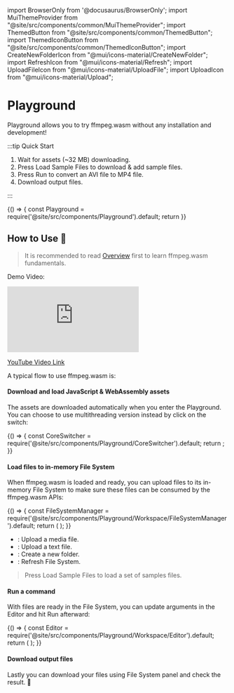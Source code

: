 import BrowserOnly from '@docusaurus/BrowserOnly';
import MuiThemeProvider from "@site/src/components/common/MuiThemeProvider";
import ThemedButton from "@site/src/components/common/ThemedButton";
import ThemedIconButton from "@site/src/components/common/ThemedIconButton";
import CreateNewFolderIcon from "@mui/icons-material/CreateNewFolder";
import RefreshIcon from "@mui/icons-material/Refresh";
import UploadFileIcon from "@mui/icons-material/UploadFile";
import UploadIcon from "@mui/icons-material/Upload";

# Playground

Playground allows you to try ffmpeg.wasm without any installation and
development!

:::tip Quick Start

1. Wait for assets (~32 MB) downloading.
2. Press <ThemedButton>Load Sample Files</ThemedButton> to download & add sample files.
3. Press <ThemedButton variant="contained">Run</ThemedButton> to convert an AVI file to MP4 file.
4. Download output files.

:::

<BrowserOnly>
  {() => {
    const Playground = require('@site/src/components/Playground').default;
    return <Playground/>
  }}
</BrowserOnly>

<div style={{ height: 32 }} />

## How to Use :rocket:

> It is recommended to read [Overview](/docs/overview) first to learn
ffmpeg.wasm fundamentals.

Demo Video:
<iframe style={{"aspect-ratio": "16 / 9", width: "100%"}} src="https://www.youtube.com/embed/F01B0fV20QA" title="YouTube video player" frameborder="0" allowfullscreen></iframe>

[YouTube Video Link](https://www.youtube.com/watch?v=F01B0fV20QA)

A typical flow to use ffmpeg.wasm is:

#### Download and load JavaScript & WebAssembly assets

The assets are downloaded automatically when you enter the Playground. You can
choose to use multithreading version instead by click on the switch:

<MuiThemeProvider>
  <BrowserOnly>
  {() => {
    const CoreSwitcher = require('@site/src/components/Playground/CoreSwitcher').default;
    return <CoreSwitcher/>;
  }}
  </BrowserOnly>
</MuiThemeProvider>

#### Load files to in-memory File System

When ffmpeg.wasm is loaded and ready, you can upload files to its in-memory File
System to make sure these files can be consumed by the ffmpeg.wasm APIs:

<div style={{ maxWidth: 260 }}>
  <MuiThemeProvider>
    <BrowserOnly>
    {() => {
      const FileSystemManager = require('@site/src/components/Playground/Workspace/FileSystemManager').default;
      return (
        <FileSystemManager
          nodes={[
            {name: "..", isDir: true},
            {name: "tmp", isDir: true},
            {name: "home", isDir: true},
            {name: "dev", isDir: true},
            {name: "proc", isDir: true},
            {name: "video.avi", isDir: false},
          ]}
        />
      );
    }}
    </BrowserOnly>
  </MuiThemeProvider>
</div>

<div style={{ height: 32 }} />

- <ThemedIconButton size="small"><UploadFileIcon fontSize="small"
    /></ThemedIconButton>: Upload a media file.
- <ThemedIconButton size="small"><UploadIcon fontSize="small"
    /></ThemedIconButton>: Upload a text file.
- <ThemedIconButton size="small"><CreateNewFolderIcon fontSize="small"
    /></ThemedIconButton>: Create a new folder.
- <ThemedIconButton size="small"><RefreshIcon fontSize="small"
    /></ThemedIconButton>: Refresh File System.

> Press <ThemedButton>Load Sample Files</ThemedButton> to load a set of samples
files.

#### Run a command 

With files are ready in the File System, you can update arguments in the Editor
and hit <ThemedButton variant="contained">Run</ThemedButton> afterward:

<div style={{ maxWidth: 480 }}>
  <MuiThemeProvider>
    <BrowserOnly>
    {() => {
      const Editor = require('@site/src/components/Playground/Workspace/Editor').default;
      return (
        <Editor args={JSON.stringify(["-i", "video.avi", "video.mp4"], null, 2)} />
      );
    }}
    </BrowserOnly>
  </MuiThemeProvider>
</div>

<div style={{ height: 32 }} />

#### Download output files

Lastly you can download your files using File System panel and check the result.
:tada:
